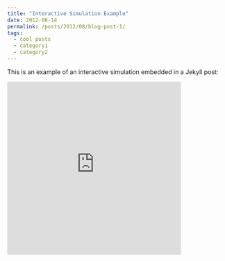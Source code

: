 ```yaml
---
title: "Interactive Simulation Example"
date: 2012-08-14
permalink: /posts/2012/08/blog-post-1/
tags:
  - cool posts
  - category1
  - category2
---
```


This is an example of an interactive simulation embedded in a Jekyll post:

<iframe src="https://antoniosgeme.github.io/_data/sketch.html" width="400" height="400" frameborder="0"></iframe>